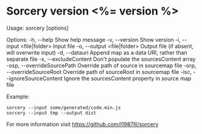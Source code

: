   Sorcery version <%= version %>
  =====================================

  Usage:
    sorcery [options]

  Options:
    -h, --help                    Show help message
    -v, --version                 Show version
    -i, --input <file|folder>     Input file
    -o, --output <file|folder>    Output file (if absent, will overwrite input)
    -d, --datauri                 Append map as a data URI, rather than separate file
    -x, --excludeContent          Don't populate the sourcesContent array
    -osp, --overrideSourcePath    Override path of source in sourcemap file
    -orp, --overrideSourceRoot    Override path of sourceRoot in sourcemap file
    -isc, --ignoreSourceContent   Ignore the sourcesContent property in source map file


  Example:

    sorcery --input some/generated/code.min.js
    sorcery --input tmp --output dist


  For more information visit https://github.com/l1987lll/sorcery

